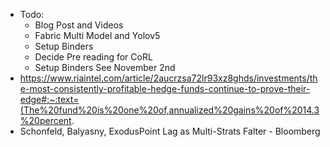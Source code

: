 - Todo:
    - Blog Post and Videos
    - Fabric Multi Model and Yolov5
    - Setup Binders
    - Decide Pre reading for CoRL
    - Setup Binders See November 2nd
- https://www.riaintel.com/article/2aucrzsa72lr93xz8ghds/investments/the-most-consistently-profitable-hedge-funds-continue-to-prove-their-edge#:~:text=(The%20fund%20is%20one%20of,annualized%20gains%20of%2014.3%20percent.
- Schonfeld, Balyasny, ExodusPoint Lag as Multi-Strats Falter - Bloomberg

